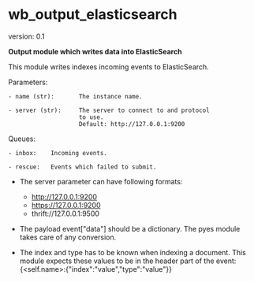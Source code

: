 wb_output_elasticsearch
=======================

version: 0.1

**Output module which writes data into ElasticSearch**

This module writes indexes incoming events to ElasticSearch.

Parameters:

    - name (str):       The instance name.

    - server (str):     The server to connect to and protocol
                        to use.
                        Default: http://127.0.0.1:9200

Queues:

    - inbox:    Incoming events.

    - rescue:   Events which failed to submit.


- The server parameter can have following formats:

    - http://127.0.0.1:9200
    - https://127.0.0.1:9200
    - thrift://127.0.0.1:9500


- The payload event["data"] should be a dictionary.  The pyes
module takes care of any conversion.

- The index and type has to be known when indexing a document.
This module expects these values to be in the header part of
the event:
    {<self.name>:{"index":"value","type":"value"}}
